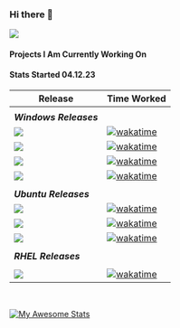 ### Hi there 👋
![](https://komarev.com/ghpvc/?username=mrsteve81)
</br>

#### Projects I Am Currently Working On 
#### Stats Started 04.12.23


| Release | Time Worked  |
|---|---|
| | | 
| ***Windows Releases*** |
| [![][windows-2016-cis-shield]][windows-2016-cis]  |  [![wakatime](https://wakatime.com/badge/user/71ac0a32-279a-479b-81d5-06cda7102630/project/3a38de61-e4e0-4015-8b83-ea8a935db366.svg)](https://wakatime.com/badge/user/71ac0a32-279a-479b-81d5-06cda7102630/project/3a38de61-e4e0-4015-8b83-ea8a935db366) |
| [![][windows-2016-stig-shield]][windows-2016-stig] | [![wakatime](https://wakatime.com/badge/user/71ac0a32-279a-479b-81d5-06cda7102630/project/515d6812-fff2-40fd-b1e2-bd13c0708760.svg)](https://wakatime.com/badge/user/71ac0a32-279a-479b-81d5-06cda7102630/project/515d6812-fff2-40fd-b1e2-bd13c0708760)|
| [![][windows-2019-cis-shield]][windows-2019-cis]  | [![wakatime](https://wakatime.com/badge/user/71ac0a32-279a-479b-81d5-06cda7102630/project/25231f45-f955-4603-a698-dbd1951e649d.svg)](https://wakatime.com/badge/user/71ac0a32-279a-479b-81d5-06cda7102630/project/25231f45-f955-4603-a698-dbd1951e649d)  |
| [![][windows-2019-stig-shield]][windows-2019-stig]  |[![wakatime](https://wakatime.com/badge/user/71ac0a32-279a-479b-81d5-06cda7102630/project/d14564f3-d3db-4686-b669-bb748faf6159.svg)](https://wakatime.com/badge/user/71ac0a32-279a-479b-81d5-06cda7102630/project/d14564f3-d3db-4686-b669-bb748faf6159)|
| | | 
| ***Ubuntu Releases*** |
| [![][ubuntu20-cis-shield]][ubuntu20-cis] | [![wakatime](https://wakatime.com/badge/user/71ac0a32-279a-479b-81d5-06cda7102630/project/16e81ed4-d321-4d6e-8575-ff7411ba23f7.svg)](https://wakatime.com/badge/user/71ac0a32-279a-479b-81d5-06cda7102630/project/16e81ed4-d321-4d6e-8575-ff7411ba23f7)|
| [![][ubuntu20-stig-shield]][ubuntu20-stig] | [![wakatime](https://wakatime.com/badge/user/71ac0a32-279a-479b-81d5-06cda7102630/project/3dae2036-e7a2-4582-816e-efac860d688d.svg)](https://wakatime.com/badge/user/71ac0a32-279a-479b-81d5-06cda7102630/project/3dae2036-e7a2-4582-816e-efac860d688d)|
| [![][ubuntu22-cis-shield]][ubuntu22-cis]|[![wakatime](https://wakatime.com/badge/user/71ac0a32-279a-479b-81d5-06cda7102630/project/80604ccf-60f7-483c-ac30-47c9551081e2.svg)](https://wakatime.com/badge/user/71ac0a32-279a-479b-81d5-06cda7102630/project/80604ccf-60f7-483c-ac30-47c9551081e2) |
| | | 
| ***RHEL Releases*** |
| | |
| [![][rhel8-cis-shield]][rhel8-cis]| [![wakatime](https://wakatime.com/badge/user/71ac0a32-279a-479b-81d5-06cda7102630/project/82ec9036-3267-4674-944f-843284b3e495.svg)](https://wakatime.com/badge/user/71ac0a32-279a-479b-81d5-06cda7102630/project/82ec9036-3267-4674-944f-843284b3e495) |

</br>

[![My Awesome Stats](https://awesome-github-stats.azurewebsites.net/user-stats/mrsteve81)](https://git.io/awesome-stats-card)

[windows-2016-cis]: https://github.com/ansible-lockdown/Windows-2016-CIS
[windows-2016-cis-shield]: https://img.shields.io/badge/Windows--2016--CIS-Repo-blue
[windows-2016-stig]: https://github.com/ansible-lockdown/Windows-2016-STIG
[windows-2016-stig-shield]: https://img.shields.io/badge/Windows--2016--STIG-Repo-blue
[windows-2019-cis]: https://github.com/ansible-lockdown/Windows-2019-CIS
[windows-2019-cis-shield]: https://img.shields.io/badge/Windows--2019--CIS-Repo-blue
[windows-2019-stig]: https://github.com/ansible-lockdown/Windows-2019-STIG
[windows-2019-stig-shield]: https://img.shields.io/badge/Windows--2019--STIG-Repo-blue
[ubuntu20-cis]: https://github.com/ansible-lockdown/UBUNTU20-CIS
[ubuntu20-cis-shield]: https://img.shields.io/badge/Ubuntu20--CIS-Repo-blue
[ubuntu20-stig]: https://github.com/ansible-lockdown/UBUNTU20-STIG
[ubuntu20-stig-shield]: https://img.shields.io/badge/Ubuntu20--STIG-Repo-blue
[ubuntu22-cis]: https://github.com/ansible-lockdown/UBUNTU22-CIS
[ubuntu22-cis-shield]: https://img.shields.io/badge/Ubuntu22--CIS-Repo-blue
[rhel8-cis]: https://github.com/ansible-lockdown/RHEL8-CIS
[rhel8-cis-shield]: https://img.shields.io/badge/Rhel8--CIS-Repo-blue


<!--
**MrSteve81/mrsteve81** is a ✨ _special_ ✨ repository because its `README.md` (this file) appears on your GitHub profile.

Here are some ideas to get you started:

- 🔭 I’m currently working on ...
- 🌱 I’m currently learning ...
- 👯 I’m looking to collaborate on ...
- 🤔 I’m looking for help with ...
- 💬 Ask me about ...
- 📫 How to reach me: ...
- 😄 Pronouns: ...
- ⚡ Fun fact: ...
-->
